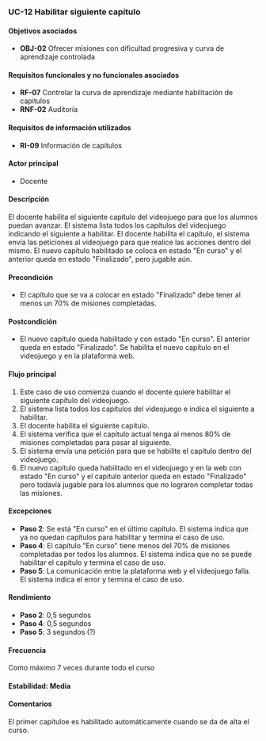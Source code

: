 ### UC-12 Habilitar siguiente capítulo

#### Objetivos asociados

- **OBJ-02** Ofrecer misiones con dificultad progresiva y curva de aprendizaje controlada

#### Requisitos funcionales y no funcionales asociados

- **RF-07** Controlar la curva de aprendizaje mediante habilitación de capitulos
- **RNF-02** Auditoría

#### Requisitos de información utilizados

- **RI-09** Información de capítulos

#### Actor principal

- Docente

#### Descripción

El docente habilita el siguiente capítulo del videojuego para que los alumnos puedan avanzar. El sistema lista todos los capítulos del videojuego indicando el siguiente a habilitar. El docente habilita el capítulo, el sistema envía las peticiones al videojuego para que realice las acciones dentro del mismo. El nuevo capítulo habilitado se coloca en estado "En curso" y el anterior queda en estado "Finalizado", pero jugable aún.

#### Precondición

- El capítulo que se va a colocar en estado "Finalizado" debe tener al menos un 70% de misiones completadas.

#### Postcondición

- El nuevo capítulo queda habilitado y con estado "En curso". El anterior queda en estado "Finalizado". Se habilita el nuevo capítulo en el videojuego y en la plataforma web.

#### Flujo principal

1. Este caso de uso comienza cuando el docente quiere habilitar el siguiente capítulo del videojuego.
2. El sistema lista todos los capítulos del videojuego e indica el siguiente a habilitar.
3. El docente habilita el siguiente capítulo.
4. El sistema verifica que el capítulo actual tenga al menos 80% de misiones completadas para pasar al siguiente.
5. El sistema envía una petición para que se habilite el capítulo dentro del videojuego.
6. El nuevo capítulo queda habilitado en el videojuego y en la web con estado "En curso" y el capítulo anterior queda en estado "Finalizado" pero todavía jugable para los alumnos que no lograron completar todas las misiones.

#### Excepciones

- **Paso 2**: Se está "En curso" en el último capítulo. El sistema indica que ya no quedan capítulos para habilitar y termina el caso de uso.
- **Paso 4**: El capítulo "En curso" tiene menos del 70% de misiones completadas por todos los alumnos. El sistema indica que no se puede habilitar el capítulo y termina el caso de uso.
- **Paso 5**: La comunicación entre la plataforma web y el videojuego falla. El sistema indica el error y termina el caso de uso.

#### Rendimiento

- **Paso 2**: 0,5 segundos
- **Paso 4**: 0,5 segundos
- **Paso 5**: 3 segundos (?)

#### Frecuencia

Como máximo 7 veces durante todo el curso

#### Estabilidad: Media

#### Comentarios
El primer capítuloe es habilitado automáticamente cuando se da de alta el curso.